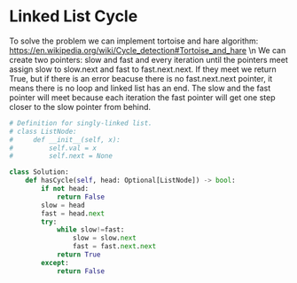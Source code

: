 # Linked List Cycle
To solve the problem we can implement tortoise and hare algorithm: https://en.wikipedia.org/wiki/Cycle_detection#Tortoise_and_hare \n
We can create two pointers: slow and fast and every iteration until the pointers meet assign slow to slow.next and fast to fast.next.next. If they meet we return True, but if there is an error beacuse there is no fast.next.next pointer, it means there is no loop and linked list has an end. The slow and the fast pointer will meet because each iteration the fast pointer will get one step closer to the slow pointer from behind.
```python
# Definition for singly-linked list.
# class ListNode:
#     def __init__(self, x):
#         self.val = x
#         self.next = None

class Solution:
    def hasCycle(self, head: Optional[ListNode]) -> bool:
        if not head:
            return False
        slow = head
        fast = head.next
        try:
            while slow!=fast:
                slow = slow.next
                fast = fast.next.next
            return True
        except:
            return False
```
